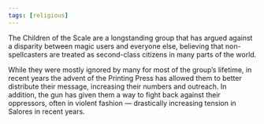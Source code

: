 ```yaml
---
tags: [religious]
---
```


The Children of the Scale are a longstanding group that has argued against a disparity between magic users and everyone else, believing that non-spellcasters are treated as second-class citizens in many parts of the world.

While they were mostly ignored by many for most of the group’s lifetime, in recent years the advent of the Printing Press has allowed them to better distribute their message, increasing their numbers and outreach. In addition, the gun has given them a way to fight back against their oppressors, often in violent fashion — drastically increasing tension in Salores in recent years.
